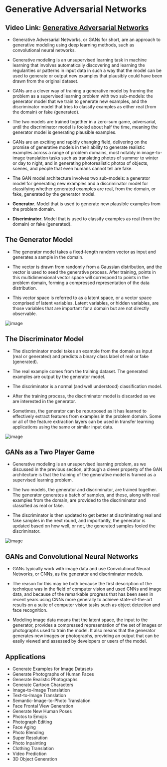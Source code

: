 #  Generative Adversarial Networks

## Video Link: [Generative Adversarial Networks](https://drive.google.com/file/d/1FltbxWZvFhXTvh9sE2SXc0VaPQYxBZnN/view?usp=sharing)

- Generative Adversarial Networks, or GANs for short, are an approach to generative modeling using deep learning methods, such as convolutional neural networks.
- Generative modeling is an unsupervised learning task in machine learning that involves automatically discovering and learning the regularities or patterns in input data in such a way that the model can be used to generate or output new examples that plausibly could have been drawn from the original dataset.
- GANs are a clever way of training a generative model by framing the problem as a supervised learning problem with two sub-models: the generator model that we train to generate new examples, and the discriminator model that tries to classify examples as either real (from the domain) or fake (generated). 
- The two models are trained together in a zero-sum game, adversarial, until the discriminator model is fooled about half the time, meaning the generator model is generating plausible examples.
- GANs are an exciting and rapidly changing field, delivering on the promise of generative models in their ability to generate realistic examples across a range of problem domains, most notably in image-to-image translation tasks such as translating photos of summer to winter or day to night, and in generating photorealistic photos of objects, scenes, and people that even humans cannot tell are fake.


- The GAN model architecture involves two sub-models: a generator model for generating new examples and a discriminator model for classifying whether generated examples are real, from the domain, or fake, generated by the generator model.

- **Generator**. Model that is used to generate new plausible examples from the problem domain.
- **Discriminator**. Model that is used to classify examples as real (from the domain) or fake (generated).

## The Generator Model

- The generator model takes a fixed-length random vector as input and generates a sample in the domain.

- The vector is drawn from randomly from a Gaussian distribution, and the vector is used to seed the generative process. After training, points in this multidimensional vector space will correspond to points in the problem domain, forming a compressed representation of the data distribution.

- This vector space is referred to as a latent space, or a vector space comprised of latent variables. Latent variables, or hidden variables, are those variables that are important for a domain but are not directly observable.

![image](https://user-images.githubusercontent.com/63282184/143584135-5b314472-8ee1-4a67-9406-7aa1a458b2e6.png)

## The Discriminator Model
- The discriminator model takes an example from the domain as input (real or generated) and predicts a binary class label of real or fake (generated).

- The real example comes from the training dataset. The generated examples are output by the generator model.

- The discriminator is a normal (and well understood) classification model.

- After the training process, the discriminator model is discarded as we are interested in the generator.

- Sometimes, the generator can be repurposed as it has learned to effectively extract features from examples in the problem domain. Some or all of the feature extraction layers can be used in transfer learning applications using the same or similar input data.

![image](https://user-images.githubusercontent.com/63282184/143584194-0246e1e0-ff37-43b3-a5be-15bb00351e82.png)

## GANs as a Two Player Game
- Generative modeling is an unsupervised learning problem, as we discussed in the previous section, although a clever property of the GAN architecture is that the training of the generative model is framed as a supervised learning problem.

- The two models, the generator and discriminator, are trained together. The generator generates a batch of samples, and these, along with real examples from the domain, are provided to the discriminator and classified as real or fake.

- The discriminator is then updated to get better at discriminating real and fake samples in the next round, and importantly, the generator is updated based on how well, or not, the generated samples fooled the discriminator.

![image](https://user-images.githubusercontent.com/63282184/143584251-a37131e5-b414-456a-975e-31c13c66b136.png)

## GANs and Convolutional Neural Networks
- GANs typically work with image data and use Convolutional Neural Networks, or CNNs, as the generator and discriminator models.

- The reason for this may be both because the first description of the technique was in the field of computer vision and used CNNs and image data, and because of the remarkable progress that has been seen in recent years using CNNs more generally to achieve state-of-the-art results on a suite of computer vision tasks such as object detection and face recognition.

- Modeling image data means that the latent space, the input to the generator, provides a compressed representation of the set of images or photographs used to train the model. It also means that the generator generates new images or photographs, providing an output that can be easily viewed and assessed by developers or users of the model.

## Applications

- Generate Examples for Image Datasets
- Generate Photographs of Human Faces
- Generate Realistic Photographs
- Generate Cartoon Characters
- Image-to-Image Translation
- Text-to-Image Translation
- Semantic-Image-to-Photo Translation
- Face Frontal View Generation
- Generate New Human Poses
- Photos to Emojis
- Photograph Editing
- Face Aging
- Photo Blending
- Super Resolution
- Photo Inpainting
- Clothing Translation
- Video Prediction
- 3D Object Generation
